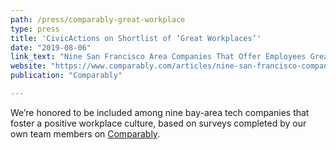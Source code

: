 ```yaml
---
path: /press/comparably-great-workplace
type: press
title: 'CivicActions on Shortlist of ‘Great Workplaces’'
date: "2019-08-06"
link_text: "Nine San Francisco Area Companies That Offer Employees Great Workplace Environments"
website: "https://www.comparably.com/articles/nine-san-francisco-companies-that-offer-employees-great-workplace-environments/"
publication: "Comparably"

---
```


We’re honored to be included among nine bay-area tech companies that foster a positive workplace culture, based on surveys completed by our own team members on [Comparably](https://www.comparably.com/).

